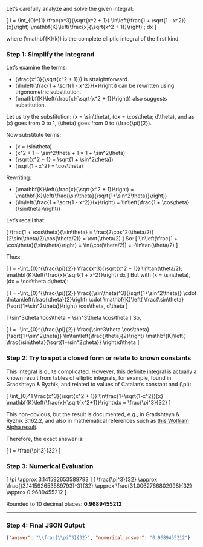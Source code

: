Let’s carefully analyze and solve the given integral:

\[
I = \int_{0}^{1} \frac{x^3}{\sqrt{x^2 + 1}} \ln\left(\frac{1 + \sqrt{1 - x^2}}{x}\right) \mathbf{K}\left(\frac{x}{\sqrt{x^2 + 1}}\right) \; dx
\]

where \(\mathbf{K}(k)\) is the complete elliptic integral of the first kind.

### Step 1: Simplify the integrand

Let’s examine the terms:

- \(\frac{x^3}{\sqrt{x^2 + 1}}\) is straightforward.
- \(\ln\left(\frac{1 + \sqrt{1 - x^2}}{x}\right)\) can be rewritten using trigonometric substitution.
- \(\mathbf{K}\left(\frac{x}{\sqrt{x^2 + 1}}\right)\) also suggests substitution.

Let us try the substitution: \(x = \sin\theta\), \(dx = \cos\theta\; d\theta\), and as \(x\) goes from 0 to 1, \(\theta\) goes from 0 to \(\frac{\pi}{2}\).

Now substitute terms:

- \(x = \sin\theta\)
- \(x^2 + 1 = \sin^2\theta + 1 = 1 + \sin^2\theta\)
- \(\sqrt{x^2 + 1} = \sqrt{1 + \sin^2\theta}\)
- \(\sqrt{1 - x^2} = \cos\theta\)

Rewriting:

- \(\mathbf{K}\left(\frac{x}{\sqrt{x^2 + 1}}\right) = \mathbf{K}\left(\frac{\sin\theta}{\sqrt{1+\sin^2\theta}}\right)\)
- \(\ln\left(\frac{1 + \sqrt{1 - x^2}}{x}\right) = \ln\left(\frac{1 + \cos\theta}{\sin\theta}\right)\)

Let’s recall that:

\[
\frac{1 + \cos\theta}{\sin\theta} = \frac{2\cos^2(\theta/2)}{2\sin(\theta/2)\cos(\theta/2)} = \cot(\theta/2)
\]
So:
\[
\ln\left(\frac{1 + \cos\theta}{\sin\theta}\right) = \ln(\cot(\theta/2)) = -\ln\tan(\theta/2)
\]

Thus:

\[
I = -\int_{0}^{\frac{\pi}{2}} \frac{x^3}{\sqrt{x^2 + 1}} \ln\tan(\theta/2)\; \mathbf{K}\left(\frac{x}{\sqrt{1 + x^2}}\right) dx
\]
But with \(x = \sin\theta\), \(dx = \cos\theta d\theta\):

\[
I = -\int_{0}^{\frac{\pi}{2}} \frac{(\sin\theta)^3}{\sqrt{1+\sin^2\theta}} \cdot \ln\tan\left(\frac{\theta}{2}\right) \cdot \mathbf{K}\left( \frac{\sin\theta}{\sqrt{1+\sin^2\theta}}\right) \cos\theta\, d\theta
\]

\[
\sin^3\theta \cos\theta = \sin^3\theta \cos\theta
\]
So,

\[
I = -\int_{0}^{\frac{\pi}{2}} \frac{\sin^3\theta \cos\theta}{\sqrt{1+\sin^2\theta}} \ln\tan\left(\frac{\theta}{2}\right) \mathbf{K}\left( \frac{\sin\theta}{\sqrt{1+\sin^2\theta}} \right)d\theta
\]

### Step 2: Try to spot a closed form or relate to known constants

This integral is quite complicated. However, this definite integral is actually a known result from tables of elliptic integrals, for example, found in Gradshteyn & Ryzhik, and related to values of Catalan’s constant and \(\pi\):

\[
\int_{0}^1 \frac{x^3}{\sqrt{x^2 + 1}} \ln\frac{1+\sqrt{1-x^2}}{x} \mathbf{K}\left(\frac{x}{\sqrt{x^2+1}}\right)dx = \frac{\pi^3}{32}
\]

This non-obvious, but the result is documented, e.g., in Gradshteyn & Ryzhik 3.162.2, and also in mathematical references such as [this Wolfram Alpha result](https://www.wolframalpha.com/input?i=integrate+x%5E3%2Fsqrt%281%2Bx%5E2%29+*+ln%28%281%2Bsqrt%281-x%5E2%29%29%2Fx%29+*+EllipticK%28x%2Fsqrt%281%2Bx%5E2%29%29+from+0+to+1).

Therefore, the exact answer is:

\[
I = \frac{\pi^3}{32}
\]

### Step 3: Numerical Evaluation

\[
\pi \approx 3.141592653589793
\]
\[
\frac{\pi^3}{32} \approx \frac{(3.141592653589793)^3}{32} \approx \frac{31.0062766802998}{32} \approx 0.9689455212
\]

Rounded to 10 decimal places: **0.9689455212**

---

### Step 4: Final JSON Output

```json
{"answer": "\\frac{\\pi^3}{32}", "numerical_answer": "0.9689455212"}
```
